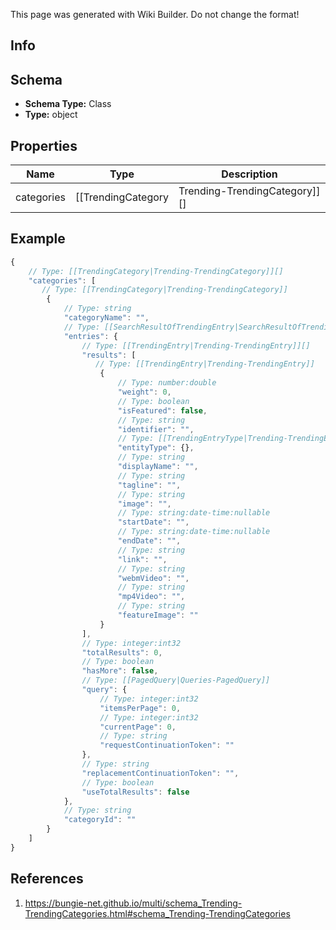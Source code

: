 <span class="wiki-builder">This page was generated with Wiki Builder. Do not change the format!</span>

## Info

## Schema
* **Schema Type:** Class
* **Type:** object

## Properties
Name | Type | Description
---- | ---- | -----------
categories | [[TrendingCategory|Trending-TrendingCategory]][] | 

## Example
```javascript
{
    // Type: [[TrendingCategory|Trending-TrendingCategory]][]
    "categories": [
       // Type: [[TrendingCategory|Trending-TrendingCategory]]
        {
            // Type: string
            "categoryName": "",
            // Type: [[SearchResultOfTrendingEntry|SearchResultOfTrendingEntry]]
            "entries": {
                // Type: [[TrendingEntry|Trending-TrendingEntry]][]
                "results": [
                   // Type: [[TrendingEntry|Trending-TrendingEntry]]
                    {
                        // Type: number:double
                        "weight": 0,
                        // Type: boolean
                        "isFeatured": false,
                        // Type: string
                        "identifier": "",
                        // Type: [[TrendingEntryType|Trending-TrendingEntryType]]:Enum
                        "entityType": {},
                        // Type: string
                        "displayName": "",
                        // Type: string
                        "tagline": "",
                        // Type: string
                        "image": "",
                        // Type: string:date-time:nullable
                        "startDate": "",
                        // Type: string:date-time:nullable
                        "endDate": "",
                        // Type: string
                        "link": "",
                        // Type: string
                        "webmVideo": "",
                        // Type: string
                        "mp4Video": "",
                        // Type: string
                        "featureImage": ""
                    }
                ],
                // Type: integer:int32
                "totalResults": 0,
                // Type: boolean
                "hasMore": false,
                // Type: [[PagedQuery|Queries-PagedQuery]]
                "query": {
                    // Type: integer:int32
                    "itemsPerPage": 0,
                    // Type: integer:int32
                    "currentPage": 0,
                    // Type: string
                    "requestContinuationToken": ""
                },
                // Type: string
                "replacementContinuationToken": "",
                // Type: boolean
                "useTotalResults": false
            },
            // Type: string
            "categoryId": ""
        }
    ]
}

```

## References
1. https://bungie-net.github.io/multi/schema_Trending-TrendingCategories.html#schema_Trending-TrendingCategories
